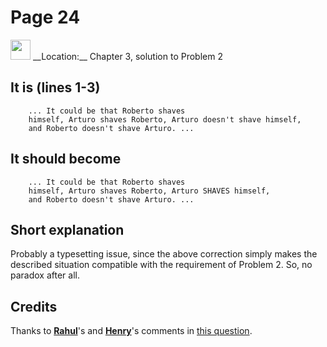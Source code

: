 # Page 24

<img src="/pictures/correction_yellow.svg" width="32px"/>
__Location:__ Chapter 3, solution to Problem 2

## It is (lines 1-3)

```text 
    ... It could be that Roberto shaves
    himself, Arturo shaves Roberto, Arturo doesn't shave himself,
    and Roberto doesn't shave Arturo. ...
```

## It should become

```text 
    ... It could be that Roberto shaves
    himself, Arturo shaves Roberto, Arturo SHAVES himself,
    and Roberto doesn't shave Arturo. ...
```

## Short explanation

Probably a typesetting issue, since the above correction simply makes the described situation
compatible with the requirement of Problem 2. So, no paradox after all.

## Credits

Thanks to [__Rahul__](https://math.stackexchange.com/users/856/rahul)'s
and [__Henry__](https://math.stackexchange.com/users/6460/henry)'s comments
in
[this question](https://math.stackexchange.com/questions/189537/to-mock-a-mockingbird-two-barbers-logic-puzzle#189541).
